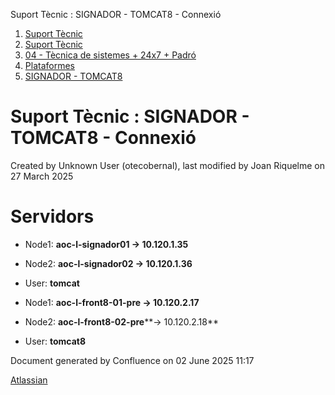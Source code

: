 Suport Tècnic : SIGNADOR - TOMCAT8 - Connexió  

1.  [Suport Tècnic](index.html)
2.  [Suport Tècnic](13893782.html)
3.  [04 - Tècnica de sistemes + 24x7 + Padró](26313202.html)
4.  [Plataformes](Plataformes_41520520.html)
5.  [SIGNADOR - TOMCAT8](SIGNADOR---TOMCAT8_41520991.html)

Suport Tècnic : SIGNADOR - TOMCAT8 - Connexió
=============================================

Created by Unknown User (otecobernal), last modified by Joan Riquelme on 27 March 2025

Servidors 
==========

*   Node1: **aoc-l-signador01 → 10.120.1.35**
    
*   Node2: **aoc-l-signador02 → 10.120.1.36**
*   User: **tomcat**

*   Node1: **aoc-l-front8-01-pre → 10.120.2.17**
    
*   Node2: **aoc-l-front8-02-pre****→ 10.120.2.18**
*   User: **tomcat8**

Document generated by Confluence on 02 June 2025 11:17

[Atlassian](http://www.atlassian.com/)